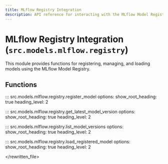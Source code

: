 ```yaml
---
title: MLflow Registry Integration
description: API reference for interacting with the MLflow Model Registry.
---
```


# MLflow Registry Integration (`src.models.mlflow.registry`)

This module provides functions for registering, managing, and loading models using the MLflow Model Registry.

## Functions

::: src.models.mlflow.registry.register_model
    options:
      show_root_heading: true
      heading_level: 2

::: src.models.mlflow.registry.get_latest_model_version
    options:
      show_root_heading: true
      heading_level: 2

::: src.models.mlflow.registry.list_model_versions
    options:
      show_root_heading: true
      heading_level: 2

::: src.models.mlflow.registry.load_registered_model
    options:
      show_root_heading: true
      heading_level: 2

</rewritten_file>
